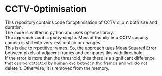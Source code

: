# CCTV-Optimisation
This repository contains code for optimisation of CCTV clip in both size and duration.<br/> 
The code is written in python and uses opencv library.<br/>
The approach used is pretty simple. Most of the clip in a CCTV security camera is still with very less motion or changes.<br/>
This is due to repetitive frames. So, the approach uses Mean Squared Error between pixels of adjacent frames and compares this with threshold.<br/>
If the error is more than the threshold, then there is a significant difference that can be detected by human eye between the frames and we do not delete it. Otherwise, it is removed from the memory.<br/>



